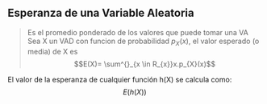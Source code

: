 ## Esperanza de una Variable Aleatoria 
 > Es el promedio ponderado de los valores que puede tomar una VA
 > Sea X un VAD con funcion de probabilidad $p_X(x)$, el valor esperado (o media) de X es $$E(X)= \sum^{}_{x \in R_{x}}x.p_{X}(x)$$
 
 El valor de la esperanza de cualquier función h(X) se calcula como: 
 $$E(h(X))$$